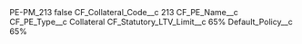 <?xml version="1.0" encoding="UTF-8"?>
<CustomMetadata xmlns="http://soap.sforce.com/2006/04/metadata" xmlns:xsi="http://www.w3.org/2001/XMLSchema-instance" xmlns:xsd="http://www.w3.org/2001/XMLSchema">
    <label>PE-PM_213</label>
    <protected>false</protected>
    <values>
        <field>CF_Collateral_Code__c</field>
        <value xsi:type="xsd:string">213</value>
    </values>
    <values>
        <field>CF_PE_Name__c</field>
        <value xsi:nil="true"/>
    </values>
    <values>
        <field>CF_PE_Type__c</field>
        <value xsi:type="xsd:string">Collateral</value>
    </values>
    <values>
        <field>CF_Statutory_LTV_Limit__c</field>
        <value xsi:type="xsd:string">65%</value>
    </values>
    <values>
        <field>Default_Policy__c</field>
        <value xsi:type="xsd:string">65%</value>
    </values>
</CustomMetadata>
